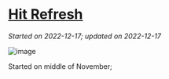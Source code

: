 # [Hit Refresh](https://github.com/askming/Personal-reading/issues/21)

_Started on 2022-12-17; updated on 2022-12-17_

![image](https://user-images.githubusercontent.com/5671771/208269846-3e9923a4-bdfc-4e20-97c7-f7be5abeae91.png)


Started on middle of November;